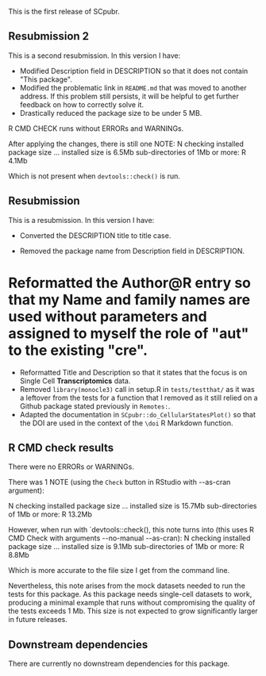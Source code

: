 This is the first release of SCpubr.

## Resubmission 2
This is a second resubmission. In this version I have:

* Modified Description field in DESCRIPTION so that it does not contain "This package".
* Modified the problematic link in `README.md` that was moved to another address. If this problem still persists, it will be helpful to get further feedback on how to correctly solve it.
* Drastically reduced the package size to be under 5 MB.

R CMD CHECK runs without ERRORs and WARNINGs.

After applying the changes, there is still one NOTE:
N  checking installed package size ... 
     installed size is  6.5Mb
     sub-directories of 1Mb or more:
       R   4.1Mb

Which is not present when `devtools::check()` is run.

## Resubmission
This is a resubmission. In this version I have:

* Converted the DESCRIPTION title to title case.

* Removed the package name from Description field in DESCRIPTION.
# Reformatted the Author@R entry so that my Name and family names are used without parameters and assigned to myself the role of "aut" to the existing "cre".
* Reformatted Title and Description so that it states that the focus is on Single Cell **Transcriptomics** data.
* Removed `library(monocle3)` call in setup.R in `tests/testthat/` as it was a leftover from the tests for a function that I removed as it still relied on a Github package stated previously in `Remotes:`. 
* Adapted the documentation in `SCpubr::do_CellularStatesPlot()` so that the DOI are used in the context of the `\doi` R Markdown function.

## R CMD check results
There were no ERRORs or WARNINGs. 

There was 1 NOTE (using the `Check` button in RStudio with --as-cran argument):

N  checking installed package size ...
     installed size is 15.7Mb
     sub-directories of 1Mb or more:
       R  13.2Mb

However, when run with `devtools::check(), this note turns into (this uses R CMD Check with arguments --no-manual --as-cran):
N  checking installed package size ...
     installed size is  9.1Mb
     sub-directories of 1Mb or more:
       R   8.8Mb

Which is more accurate to the file size I get from the command line.
  
Nevertheless, this note arises from the mock datasets needed to run the tests for this package. As this package needs single-cell datasets to work, producing a minimal example that runs without compromising the quality of the tests exceeds 1 Mb. This size is not expected to grow significantly larger in future releases. 

## Downstream dependencies
There are currently no downstream dependencies for this package.
